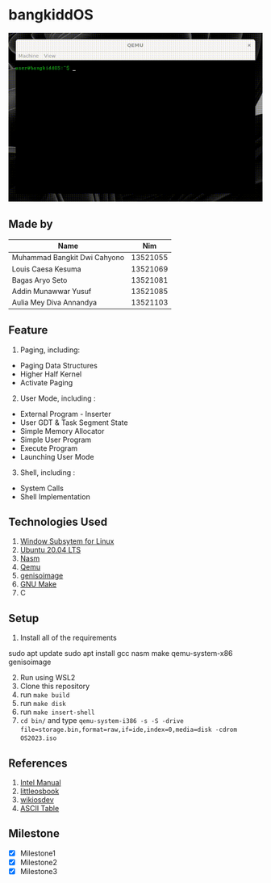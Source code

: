# bangkiddOS

![Welcome to BangkiddOS!](ososooss.gif)

## Made by

| Name                           |   Nim    |
| ------------------------------ | :------: |
| Muhammad Bangkit Dwi Cahyono   | 13521055 |
| Louis Caesa Kesuma             | 13521069 |
| Bagas Aryo Seto                | 13521081 |
| Addin Munawwar Yusuf           | 13521085 |
| Aulia Mey Diva Annandya        | 13521103 |

## Feature
1. Paging, including:
- Paging Data Structures
- Higher Half Kernel
- Activate Paging
2. User Mode, including :
- External Program - Inserter
- User GDT & Task Segment State
- Simple Memory Allocator
- Simple User Program
- Execute Program
- Launching User Mode
3. Shell, including :
- System Calls
- Shell Implementation

## Technologies Used
1. [Window Subsytem for Linux](https://docs.microsoft.com/en-us/windows/wsl/install)
2. [Ubuntu 20.04 LTS](https://releases.ubuntu.com/20.04/)
3. [Nasm](https://www.nasm.us/)
4. [Qemu](https://www.qemu.org/docs/master/system/target-i386.html)
5. [genisoimage](https://linux.die.net/man/1/genisoimage)
6. [GNU Make](https://www.gnu.org/software/make/)
7. C

## Setup
1. Install all of the requirements

sudo apt update
sudo apt install gcc nasm make qemu-system-x86 genisoimage

2. Run using WSL2
3. Clone this repository
4. run `make build`
5. run `make disk`
6. run `make insert-shell`
7. `cd bin/` and type `qemu-system-i386 -s -S -drive file=storage.bin,format=raw,if=ide,index=0,media=disk -cdrom OS2023.iso`

## References
1. [Intel Manual](https://www.intel.com/content/www/us/en/architecture-and-technology/64-ia-32-architectures-software-developer-vol-3a-part-1-manual.html.html)
2. [littleosbook](https://littleosbook.github.io)
3. [wikiosdev](https://wiki.osdev.org/)
4. [ASCII Table](https://www.asciitable.com)

## Milestone
- [x] Milestone1
- [x] Milestone2
- [x] Milestone3
